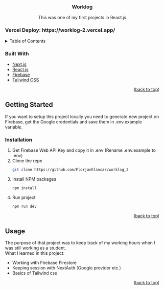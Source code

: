 <div id="top"></div>

<h3 align="center">Worklog</h3>
  <p align="center">
    This was one of my first projects in React.js 
  </p>
</div>

<h3>Vercel Deploy: https://worklog-2.vercel.app/</h3>

<!-- TABLE OF CONTENTS -->
<details>
  <summary>Table of Contents</summary>
  <ol>
    <li>
      <a href="#about-the-project">About The Project</a>
      <ul>
        <li><a href="#built-with">Built With</a></li>
      </ul>
    </li>
    <li>
      <a href="#getting-started">Getting Started</a>
      <ul>
        <li><a href="#installation">Installation</a></li>
      </ul>
    </li>
    <li><a href="#usage">Usage</a></li>
  </ol>
</details>




### Built With

* [Next.js](https://nextjs.org/)
* [React.js](https://reactjs.org/)
* [Firebase](https://firebase.google.com/)
* [Tailwind CSS](https://tailwindcss.com/)

<p align="right">(<a href="#top">back to top</a>)</p>



<!-- GETTING STARTED -->
## Getting Started

If you want to setup this project locally you need to generate new project on Firebase, get the Google credentials and save them in .env.example variable.

### Installation

1. Get Firebase Web API Key and copy it in .env (Rename .env.example to .env)
2. Clone the repo
   ```sh
   git clone https://github.com/FlorjanKlancar/worklog_2
   ```
3. Install NPM packages
   ```sh
   npm install
   ```
4. Run project
    ```sh
    npm run dev
    ```

<p align="right">(<a href="#top">back to top</a>)</p>



<!-- USAGE EXAMPLES -->
## Usage
The purpose of that project was to keep track of my working hours when I was still working as a student. 
</br>
What I learned in this project:
* Working with Firebase Firestore
* Keeping session with NextAuth (Google provider etc.)
* Basics of Tailwind css

<p align="right">(<a href="#top">back to top</a>)</p>

